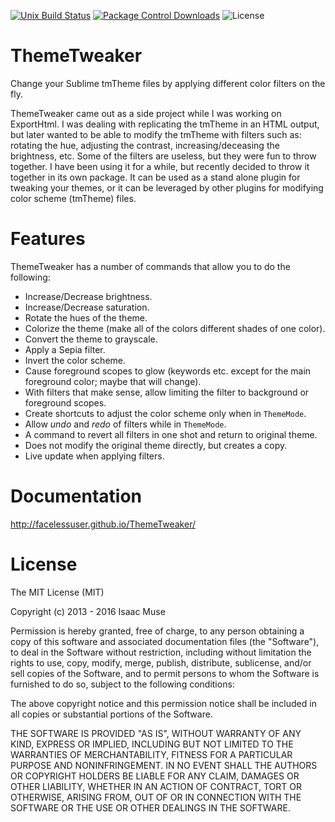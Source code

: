 [![Unix Build Status][travis-image]][travis-link]
[![Package Control Downloads][pc-image]][pc-link]
![License][license-image]
# ThemeTweaker
Change your Sublime tmTheme files by applying different color filters on the fly.

ThemeTweaker came out as a side project while I was working on ExportHtml.  I was dealing with replicating the tmTheme in an HTML output, but later wanted to be able to modify the tmTheme with filters such as: rotating the hue, adjusting the contrast, increasing/deceasing the brightness, etc.  Some of the filters are useless, but they were fun to throw together.  I have been using it for a while, but recently decided to throw it together in its own package.  It can be used as a stand alone plugin for tweaking your themes, or it can be leveraged by other plugins for modifying color scheme (tmTheme) files.

# Features
ThemeTweaker has a number of commands that allow you to do the following:

- Increase/Decrease brightness.
- Increase/Decrease saturation.
- Rotate the hues of the theme.
- Colorize the theme (make all of the colors different shades of one color).
- Convert the theme to grayscale.
- Apply a Sepia filter.
- Invert the color scheme.
- Cause foreground scopes to glow (keywords etc. except for the main foreground color; maybe that will change).
- With filters that make sense, allow limiting the filter to background or foreground scopes.
- Create shortcuts to adjust the color scheme only when in `ThemeMode`.
- Allow *undo* and *redo* of filters while in `ThemeMode`.
- A command to revert all filters in one shot and return to original theme.
- Does not modify the original theme directly, but creates a copy.
- Live update when applying filters.

# Documentation
http://facelessuser.github.io/ThemeTweaker/

# License
The MIT License (MIT)

Copyright (c) 2013 - 2016 Isaac Muse

Permission is hereby granted, free of charge, to any person obtaining a copy of
this software and associated documentation files (the "Software"), to deal in
the Software without restriction, including without limitation the rights to
use, copy, modify, merge, publish, distribute, sublicense, and/or sell copies of
the Software, and to permit persons to whom the Software is furnished to do so,
subject to the following conditions:

The above copyright notice and this permission notice shall be included in all
copies or substantial portions of the Software.

THE SOFTWARE IS PROVIDED "AS IS", WITHOUT WARRANTY OF ANY KIND, EXPRESS OR
IMPLIED, INCLUDING BUT NOT LIMITED TO THE WARRANTIES OF MERCHANTABILITY, FITNESS
FOR A PARTICULAR PURPOSE AND NONINFRINGEMENT. IN NO EVENT SHALL THE AUTHORS OR
COPYRIGHT HOLDERS BE LIABLE FOR ANY CLAIM, DAMAGES OR OTHER LIABILITY, WHETHER
IN AN ACTION OF CONTRACT, TORT OR OTHERWISE, ARISING FROM, OUT OF OR IN
CONNECTION WITH THE SOFTWARE OR THE USE OR OTHER DEALINGS IN THE SOFTWARE.

[travis-image]: https://img.shields.io/travis/facelessuser/ThemeTweaker/master.svg
[travis-link]: https://travis-ci.org/facelessuser/ThemeTweaker
[pc-image]: https://img.shields.io/packagecontrol/dt/ThemeTweaker.svg
[pc-link]: https://packagecontrol.io/packages/ThemeTweaker
[license-image]: https://img.shields.io/badge/license-MIT-blue.svg

